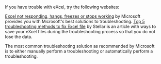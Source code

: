 If you have trouble with eXcel, try the following websites: 


[Excel not responding, hangs, freezes or stops working](https://support.microsoft.com/en-us/office/excel-not-responding-hangs-freezes-or-stops-working-37e7d3c9-9e84-40bf-a805-4ca6853a1ff4) by Microsoft provides you with Microsoft's best solutions to troubleshooting.
[Top 5 troubleshooting methods to fix Excel file](https://www.stellarinfo.com/blog/5-troubleshooting-methods-to-repair-excel-file/?srsltid=AfmBOoomx3IUozlbA1kScuFXW-2DJOkIZh62eD4U-CaIEaSwknKgMyCy) by Stellar is an article with ways to save your eXcel files during the troubleshooting process so that you do not lose the data.

The most common troubleshooting solution as recommended by Microsoft is to either manually perform a troubleshooting or automatically perform a troubleshooting.
